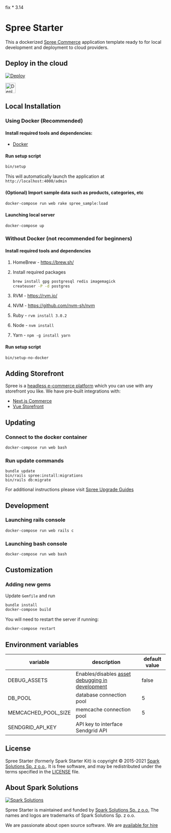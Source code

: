 fix * 3.14
# Spree Starter

This a dockerized [Spree Commerce](https://spreecommerce.org) application template ready to for local development and deployment to cloud providers.

## Deploy in the cloud

[![Deploy](https://www.herokucdn.com/deploy/button.svg)](https://heroku.com/deploy)

<a href="https://render.com/deploy?repo=https://github.com/spree/spree_starter/tree/main">
  <img src="https://render.com/images/deploy-to-render-button.svg" alt="Deploy to Render" height=32>
</a>

## Local Installation

### Using Docker (Recommended)
#### Install required tools and dependencies:

  * [Docker](https://www.docker.com/community-edition#/download)

#### Run setup script

```bash
bin/setup
```

This will automatically launch the application at `http://localhost:4000/admin`

#### (Optional) Import sample data such as products, categories, etc

```bash
docker-compose run web rake spree_sample:load
```

#### Launching local server

```bash
docker-compose up
```

### Without Docker (not recommended for beginners)

#### Install required tools and dependencies

1. HomeBrew - https://brew.sh/
2. Install required packages

      ```bash
      brew install gpg postgresql redis imagemagick
      createuser -P -d postgres
      ```

3. RVM - https://rvm.io/
4. NVM - https://github.com/nvm-sh/nvm
5. Ruby - `rvm install 3.0.2`
6. Node - `nvm install`
7. Yarn - `npm -g install yarn`

#### Run setup script

```bash
bin/setup-no-docker
```

## Adding Storefront

Spree is a [headless e-commerce platform](https://dev-docs.spreecommerce.org/getting-started/headless-commerce) which you can use with any storefront you like. We have pre-built integrations with:

* [Next.js Commerce](https://dev-docs.spreecommerce.org/storefronts/next.js-commerce)
* [Vue Storefront](https://dev-docs.spreecommerce.org/storefronts/vue-storefront)

## Updating

### Connect to the docker container
```bash
docker-compose run web bash
```

### Run update commands

```
bundle update
bin/rails spree:install:migrations
bin/rails db:migrate
```

For additional instructions please visit [Spree Upgrade Guides](https://dev-docs.spreecommerce.org/upgrades)

## Development

### Launching rails console

```bash
docker-compose run web rails c
```

### Launching bash console

```bash
docker-compose run web bash
```

## Customization
### Adding new gems

Update `Gemfile` and run

```bash
bundle install
docker-compose build
```

You will need to restart the server if running:

```bash
docker-compose restart
```

## Environment variables

| variable | description | default value |
|---|---|---|
| DEBUG_ASSETS | Enables/disables [asset debugging in development](https://guides.rubyonrails.org/asset_pipeline.html#turning-debugging-off) | false |
| DB_POOL | database connection pool | 5 |
| MEMCACHED_POOL_SIZE | memcache connection pool | 5 |
| SENDGRID_API_KEY | API key to interface Sendgrid API | |

## License

Spree Starter (formerly Spark Starter Kit) is copyright © 2015-2021
[Spark Solutions Sp. z o.o.][spark]. It is free software,
and may be redistributed under the terms specified in the
[LICENSE](LICENSE.md) file.

## About Spark Solutions

[![Spark Solutions](http://sparksolutions.co/wp-content/uploads/2015/01/logo-ss-tr-221x100.png)][spark]

Spree Starter is maintained and funded by [Spark Solutions Sp. z o.o.](http://sparksolutions.co?utm_source=github)
The names and logos are trademarks of Spark Solutions Sp. z o.o.

We are passionate about open source software.
We are [available for hire][spark]

[spark]:http://sparksolutions.co?utm_source=github
